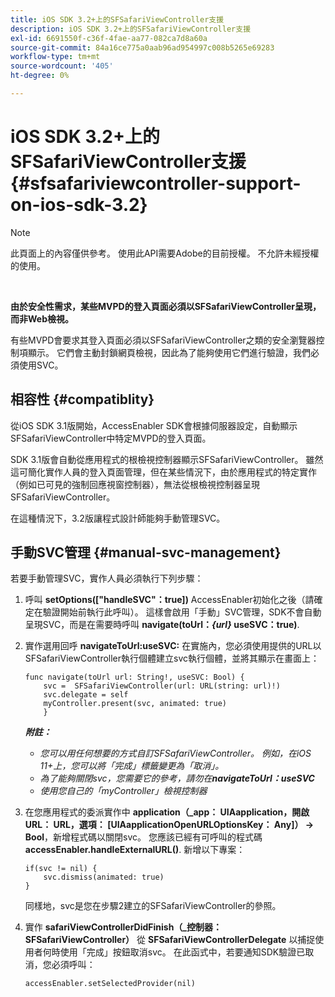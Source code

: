 ```yaml
---
title: iOS SDK 3.2+上的SFSafariViewController支援
description: iOS SDK 3.2+上的SFSafariViewController支援
exl-id: 6691550f-c36f-4fae-aa77-082ca7d8a60a
source-git-commit: 84a16ce775a0aab96ad954997c008b5265e69283
workflow-type: tm+mt
source-wordcount: '405'
ht-degree: 0%

---
```


# iOS SDK 3.2+上的SFSafariViewController支援 {#sfsafariviewcontroller-support-on-ios-sdk-3.2}

>[!NOTE]
>
>此頁面上的內容僅供參考。 使用此API需要Adobe的目前授權。 不允許未經授權的使用。

</br>


**由於安全性需求，某些MVPD的登入頁面必須以SFSafariViewController呈現，而非Web檢視。**

有些MVPD會要求其登入頁面必須以SFSafariViewController之類的安全瀏覽器控制項顯示。 它們會主動封鎖網頁檢視，因此為了能夠使用它們進行驗證，我們必須使用SVC。

## 相容性 {#compatiblity}

從iOS SDK 3.1版開始，AccessEnabler SDK會根據伺服器設定，自動顯示SFSafariViewController中特定MVPD的登入頁面。

SDK 3.1版會自動從應用程式的根檢視控制器顯示SFSafariViewController。 雖然這可簡化實作人員的登入頁面管理，但在某些情況下，由於應用程式的特定實作（例如已可見的強制回應視窗控制器），無法從根檢視控制器呈現SFSafariViewController。

在這種情況下，3.2版讓程式設計師能夠手動管理SVC。

## 手動SVC管理 {#manual-svc-management}

若要手動管理SVC，實作人員必須執行下列步驟：


1. 呼叫 **setOptions([&quot;handleSVC&quot;：true])** AccessEnabler初始化之後（請確定在驗證開始前執行此呼叫）。 這樣會啟用「手動」SVC管理，SDK不會自動呈現SVC，而是在需要時呼叫 **navigate(toUrl：*{url}* useSVC：true)**.

1. 實作選用回呼 **navigateToUrl:useSVC:** 在實施內，您必須使用提供的URL以SFSafariViewController執行個體建立svc執行個體，並將其顯示在畫面上：

   ```obj-c
   func navigate(toUrl url: String!, useSVC: Bool) {
       svc =  SFSafariViewController(url: URL(string: url)!)
       svc.delegate = self
       myController.present(svc, animated: true)
       }
   ```

   ***附註：***

   - *您可以用任何想要的方式自訂SFSafariViewController。 例如，在iOS 11+上，您可以將「完成」標籤變更為「取消」。*
   - *為了能夠關閉svc，您需要它的參考，請勿在&#x200B;**navigateToUrl：useSVC***
   - *使用您自己的「myController」檢視控制器*


1. 在您應用程式的委派實作中 **application（\_app： UIAapplication，開啟URL： URL，選項： \[UIAapplicationOpenURLOptionsKey： Any\]） -\> Bool**，新增程式碼以關閉svc。 您應該已經有可呼叫的程式碼 **accessEnabler.handleExternalURL()**. 新增以下專案：

   ```obj-c
   if(svc != nil) {
       svc.dismiss(animated: true)
   }
   ```

   同樣地，svc是您在步驟2建立的SFSafariViewController的參照。


1. 實作 **safariViewControllerDidFinish（\_控制器： SFSafariViewController）** 從 **SFSafariViewControllerDelegate** 以捕捉使用者何時使用「完成」按鈕取消svc。 在此函式中，若要通知SDK驗證已取消，您必須呼叫：

   ```obj-c
   accessEnabler.setSelectedProvider(nil)
   ```
